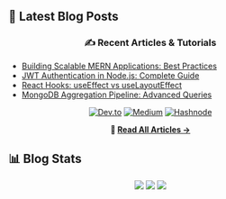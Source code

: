 ## 📝 Latest Blog Posts

<div align="center">

### ✍️ Recent Articles & Tutorials

</div>

<!-- BLOG-POST-LIST:START -->
- [Building Scalable MERN Applications: Best Practices](https://dev.to/sharonshiju5/building-scalable-mern-applications)
- [JWT Authentication in Node.js: Complete Guide](https://medium.com/@sharonshiju/jwt-authentication-nodejs)
- [React Hooks: useEffect vs useLayoutEffect](https://hashnode.com/@sharonshiju/react-hooks-explained)
- [MongoDB Aggregation Pipeline: Advanced Queries](https://dev.to/sharonshiju5/mongodb-aggregation-advanced)
<!-- BLOG-POST-LIST:END -->

<div align="center">
  
[![Dev.to](https://img.shields.io/badge/dev.to-0A0A0A?style=for-the-badge&logo=dev.to&logoColor=white)](https://dev.to/sharonshiju5)
[![Medium](https://img.shields.io/badge/Medium-12100E?style=for-the-badge&logo=medium&logoColor=white)](https://medium.com/@sharonshiju)
[![Hashnode](https://img.shields.io/badge/Hashnode-2962FF?style=for-the-badge&logo=hashnode&logoColor=white)](https://hashnode.com/@sharonshiju)

**📖 [Read All Articles →](https://dev.to/sharonshiju5)**

</div>

## 📊 Blog Stats

<div align="center">
  <img src="https://img.shields.io/badge/Total%20Articles-15-blue?style=for-the-badge" />
  <img src="https://img.shields.io/badge/Total%20Views-10k+-green?style=for-the-badge" />
  <img src="https://img.shields.io/badge/Total%20Reactions-500+-red?style=for-the-badge" />
</div>
